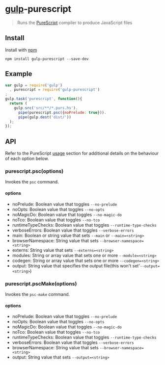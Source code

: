 # [gulp](https://github.com/wearefractal/gulp)-purescript

> Runs the [PureScript](http://www.purescript.org) compiler to produce JavaScript files

## Install

Install with [npm](https://npmjs.org/package/gulp-purescript)

```
npm install gulp-purescript --save-dev
```

## Example

```js
var gulp = require('gulp')
  , purescript = require('gulp-purescript')
;
gulp.task('purescript', function(){
  return (
    gulp.src('src/**/*.purs.hs').
      pipe(purescript.psc({noPrelude: true})).
      pipe(gulp.dest('dist/'))
  );
});
```

## API

Refer to the PureScript [usage](http://docs.purescript.org/en/latest/intro.html#usage) section for additional details on the behaviour of each option below.

### purescript.psc(options)

Invokes the `psc` command.

#### options

 - noPrelude: Boolean value that toggles `--no-prelude`
 - noOpts: Boolean value that toggles `--no-opts`
 - noMagicDo: Boolean value that toggles `--no-magic-do`
 - noTco: Boolean value that toggles `--no-tco`
 - runtimeTypeChecks: Boolean value that toggles `--runtime-type-checks`
 - verboseErrors: Boolean value that toggles `--verbose-errors`
 - main: Boolean or string value that sets `--main` or `--main=<string>`
 - browserNamespace: String value that sets `--browser-namespace=<string>`
 - externs: String value that sets `--externs=<string>`
 - modules: String or array value that sets one or more `--module=<string>`
 - codegen: String or array value that sets one or more `--codegen=<string>`
 - output: String value that specifies the output file(this won't set'`--output=<string>`)

### purescript.pscMake(options)

Invokes the `psc-make` command.

#### options

 - noPrelude: Boolean value that toggles `--no-prelude`
 - noOpts: Boolean value that toggles `--no-opts`
 - noMagicDo: Boolean value that toggles `--no-magic-do`
 - noTco: Boolean value that toggles `--no-tco`
 - runtimeTypeChecks: Boolean value that toggles `--runtime-type-checks`
 - verboseErrors: Boolean value that toggles `--verbose-errors`
 - browserNamespace: String value that sets `--browser-namespace=<string>`
 - output: String value that sets `--output=<string>`
